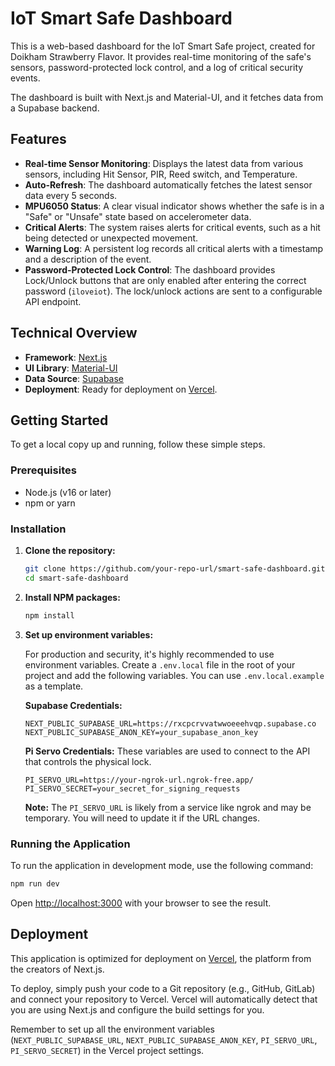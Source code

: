 # IoT Smart Safe Dashboard

This is a web-based dashboard for the IoT Smart Safe project, created for Doikham Strawberry Flavor. It provides real-time monitoring of the safe's sensors, password-protected lock control, and a log of critical security events.

The dashboard is built with Next.js and Material-UI, and it fetches data from a Supabase backend.

## Features

- **Real-time Sensor Monitoring**: Displays the latest data from various sensors, including Hit Sensor, PIR, Reed switch, and Temperature.
- **Auto-Refresh**: The dashboard automatically fetches the latest sensor data every 5 seconds.
- **MPU6050 Status**: A clear visual indicator shows whether the safe is in a "Safe" or "Unsafe" state based on accelerometer data.
- **Critical Alerts**: The system raises alerts for critical events, such as a hit being detected or unexpected movement.
- **Warning Log**: A persistent log records all critical alerts with a timestamp and a description of the event.
- **Password-Protected Lock Control**: The dashboard provides Lock/Unlock buttons that are only enabled after entering the correct password (`iloveiot`). The lock/unlock actions are sent to a configurable API endpoint.

## Technical Overview

- **Framework**: [Next.js](https://nextjs.org/)
- **UI Library**: [Material-UI](https://mui.com/)
- **Data Source**: [Supabase](https://supabase.io/)
- **Deployment**: Ready for deployment on [Vercel](https://vercel.com/).

## Getting Started

To get a local copy up and running, follow these simple steps.

### Prerequisites

- Node.js (v16 or later)
- npm or yarn

### Installation

1.  **Clone the repository:**
    ```sh
    git clone https://github.com/your-repo-url/smart-safe-dashboard.git
    cd smart-safe-dashboard
    ```

2.  **Install NPM packages:**
    ```sh
    npm install
    ```

3.  **Set up environment variables:**

    For production and security, it's highly recommended to use environment variables. Create a `.env.local` file in the root of your project and add the following variables. You can use `.env.local.example` as a template.

    **Supabase Credentials:**
    ```env
    NEXT_PUBLIC_SUPABASE_URL=https://rxcpcrvvatwwoeeehvqp.supabase.co
    NEXT_PUBLIC_SUPABASE_ANON_KEY=your_supabase_anon_key
    ```

    **Pi Servo Credentials:**
    These variables are used to connect to the API that controls the physical lock.
    ```env
    PI_SERVO_URL=https://your-ngrok-url.ngrok-free.app/
    PI_SERVO_SECRET=your_secret_for_signing_requests
    ```
    **Note:** The `PI_SERVO_URL` is likely from a service like ngrok and may be temporary. You will need to update it if the URL changes.


### Running the Application

To run the application in development mode, use the following command:

```sh
npm run dev
```

Open [http://localhost:3000](http://localhost:3000) with your browser to see the result.

## Deployment

This application is optimized for deployment on [Vercel](https://vercel.com/), the platform from the creators of Next.js.

To deploy, simply push your code to a Git repository (e.g., GitHub, GitLab) and connect your repository to Vercel. Vercel will automatically detect that you are using Next.js and configure the build settings for you.

Remember to set up all the environment variables (`NEXT_PUBLIC_SUPABASE_URL`, `NEXT_PUBLIC_SUPABASE_ANON_KEY`, `PI_SERVO_URL`, `PI_SERVO_SECRET`) in the Vercel project settings.
